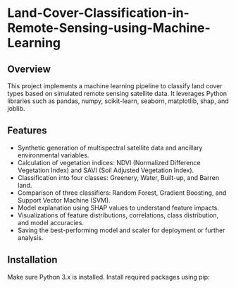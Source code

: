 # Land-Cover-Classification-in-Remote-Sensing-using-Machine-Learning

## Overview
This project implements a machine learning pipeline to classify land cover types based on simulated remote sensing satellite data. It leverages Python libraries such as pandas, numpy, scikit-learn, seaborn, matplotlib, shap, and joblib.

## Features
- Synthetic generation of multispectral satellite data and ancillary environmental variables.
- Calculation of vegetation indices: NDVI (Normalized Difference Vegetation Index) and SAVI (Soil Adjusted Vegetation Index).
- Classification into four classes: Greenery, Water, Built-up, and Barren land.
- Comparison of three classifiers: Random Forest, Gradient Boosting, and Support Vector Machine (SVM).
- Model explanation using SHAP values to understand feature impacts.
- Visualizations of feature distributions, correlations, class distribution, and model accuracies.
- Saving the best-performing model and scaler for deployment or further analysis.

## Installation
Make sure Python 3.x is installed. Install required packages using pip:

